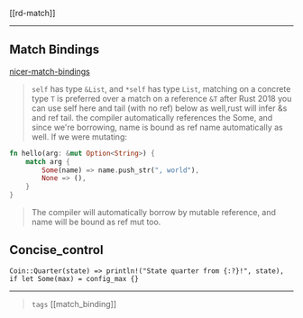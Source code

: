 [[rd-match]]

---

## Match Bindings
[nicer-match-bindings](https://blog.rust-lang.org/2018/05/10/Rust-1.26.html#nicer-match-bindings)

> `self` has type `&List`, and `*self` has type `List`, matching on a concrete type `T` is preferred over a match on a reference `&T` after Rust 2018 you can use self here and tail (with no ref) below as well,rust will infer &s and ref tail. 
> the compiler automatically references the Some, and since we're borrowing, name is bound as ref name automatically as well. If we were mutating:

```rust
fn hello(arg: &mut Option<String>) {
    match arg {
        Some(name) => name.push_str(", world"),
        None => (),
    }
}
```
> The compiler will automatically borrow by mutable reference, and name will be bound as ref mut too.

## Concise_control

```rust,no_run,compile_fail
Coin::Quarter(state) => println!("State quarter from {:?}!", state),
if let Some(max) = config_max {}
```

---

> `tags` [[match_binding]]
